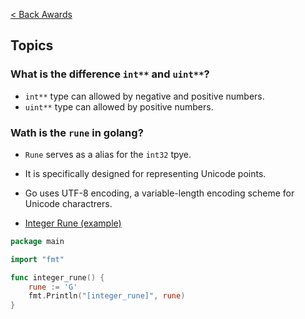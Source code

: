[< Back Awards](../../../README.md)

## Topics

### What is the difference `int**` and `uint**`?

- `int**` type can allowed by negative and positive numbers.
- `uint**` type can allowed by positive numbers.

### Wath is the `rune` in golang?

- `Rune` serves as a alias for the `int32` tpye.
- It is specifically designed for representing Unicode points.
- Go uses UTF-8 encoding, a variable-length encoding scheme for Unicode charactrers.

- [Integer Rune (example)](./integer_rune.go)

```go
package main

import "fmt"

func integer_rune() {
	rune := 'G'
	fmt.Println("[integer_rune]", rune)
}
```